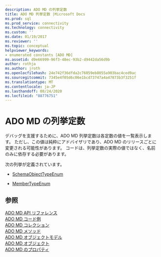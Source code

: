 ```yaml
---
description: ADO MD の列挙定数
title: ADO MD 列挙定数 |Microsoft Docs
ms.prod: sql
ms.prod_service: connectivity
ms.technology: connectivity
ms.custom: ''
ms.date: 01/19/2017
ms.reviewer: ''
ms.topic: conceptual
helpviewer_keywords:
- enumerated constants [ADO MD]
ms.assetid: d9e66999-96f3-48ec-93b2-d9442da56d9b
author: rothja
ms.author: jroth
ms.openlocfilehash: 24e742f36dfda2c76059eb8055a903bac4ced9ac
ms.sourcegitcommit: 7345e4f05d6c06e1bcd73747a4a47873b3f3251f
ms.translationtype: MT
ms.contentlocale: ja-JP
ms.lasthandoff: 08/24/2020
ms.locfileid: "88776751"
---
```

# <a name="ado-md-enumerated-constants"></a>ADO MD の列挙定数
デバッグを支援するために、ADO MD 列挙定数は各定数の値を一覧表示します。 ただし、この値は純粋にアドバイザリであり、ADO MD のリリースごとに変更される可能性があります。 コードは、列挙定数の実際の値ではなく、名前のみに依存する必要があります。  
  
 次の列挙が定義されています。  
  
-   [SchemaObjectTypeEnum](./schemaobjecttypeenum.md)  
  
-   [MemberTypeEnum](./membertypeenum.md)  
  
## <a name="see-also"></a>参照  
 [ADO MD API リファレンス](./ado-md-object-model.md?view=sql-server-ver15)   
 [ADO MD コード例](./ado-md-code-examples.md)   
 [ADO MD コレクション](./ado-md-collections.md)   
 [ADO MD メソッド](./ado-md-methods.md)   
 [ADO MD オブジェクトモデル](./ado-md-object-model.md)   
 [ADO MD オブジェクト](./ado-md-objects.md)   
 [ADO MD のプロパティ](./ado-md-properties.md)